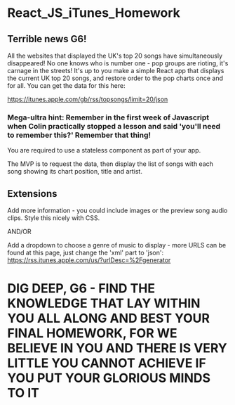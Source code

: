 # React_JS_iTunes_Homework
## Terrible news G6!

All the websites that displayed the UK's top 20 songs have simultaneously disappeared! No one knows who is number one - pop groups are rioting, it's carnage in the streets! It's up to you make a simple React app that displays the current UK top 20 songs, and restore order to the pop charts once and for all. You can get the data for this here:

https://itunes.apple.com/gb/rss/topsongs/limit=20/json

### Mega-ultra hint: Remember in the first week of Javascript when Colin practically stopped a lesson and said 'you'll need to remember this?' Remember that thing!

You are required to use a stateless component as part of your app. 

The MVP is to request the data, then display the list of songs with each song showing its chart position, title and artist.

## Extensions
Add more information - you could include images or the preview song audio clips. Style this nicely with CSS.

AND/OR

Add a dropdown to choose a genre of music to display - more URLS can be found at this page, just change the 'xml' part to 'json': https://rss.itunes.apple.com/us/?urlDesc=%2Fgenerator

# DIG DEEP, G6 - FIND THE KNOWLEDGE THAT LAY WITHIN YOU ALL ALONG AND BEST YOUR FINAL HOMEWORK, FOR WE BELIEVE IN YOU AND THERE IS VERY LITTLE YOU CANNOT ACHIEVE IF YOU PUT YOUR GLORIOUS MINDS TO IT
